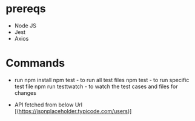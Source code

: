 # prereqs
- Node JS
- Jest 
- Axios

# Commands
- run npm install 
npm test - to run all test files
npm test <filename> - to run specific test file
npm run testtwatch - to watch the test cases and files for changes

- API fetched from below Url
[(https://jsonplaceholder.typicode.com/users)]
